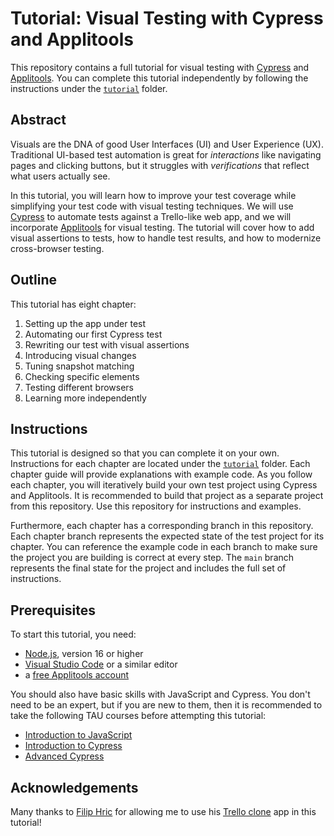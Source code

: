 # Tutorial: Visual Testing with Cypress and Applitools

This repository contains a full tutorial for visual testing
with [Cypress](https://www.cypress.io/) and [Applitools](https://applitools.com/).
You can complete this tutorial independently by following the instructions under the [`tutorial`](/tutorial/) folder.


## Abstract

Visuals are the DNA of good User Interfaces (UI) and User Experience (UX).
Traditional UI-based test automation is great for *interactions* like navigating pages and clicking buttons,
but it struggles with *verifications* that reflect what users actually see.

In this tutorial, you will learn how to improve your test coverage while simplifying your test code with visual testing techniques.
We will use [Cypress](https://www.cypress.io/) to automate tests against a Trello-like web app,
and we will incorporate [Applitools](https://applitools.com/) for visual testing.
The tutorial will cover how to add visual assertions to tests,
how to handle test results,
and how to modernize cross-browser testing.


## Outline

This tutorial has eight chapter:

1. Setting up the app under test
2. Automating our first Cypress test
3. Rewriting our test with visual assertions
4. Introducing visual changes
5. Tuning snapshot matching
6. Checking specific elements
7. Testing different browsers
8. Learning more independently


## Instructions

This tutorial is designed so that you can complete it on your own.
Instructions for each chapter are located under the [`tutorial`](/tutorial/) folder.
Each chapter guide will provide explanations with example code.
As you follow each chapter, you will iteratively build your own test project using Cypress and Applitools.
It is recommended to build that project as a separate project from this repository.
Use this repository for instructions and examples.

Furthermore, each chapter has a corresponding branch in this repository.
Each chapter branch represents the expected state of the test project for its chapter.
You can reference the example code in each branch to make sure the project you are building is correct at every step.
The `main` branch represents the final state for the project and includes the full set of instructions.


## Prerequisites

To start this tutorial, you need:

* [Node.js](https://nodejs.org/), version 16 or higher
* [Visual Studio Code](https://code.visualstudio.com/docs/languages/javascript) or a similar editor
* a [free Applitools account](http://applitools.info/wzh)

You should also have basic skills with JavaScript and Cypress.
You don't need to be an expert, but if you are new to them,
then it is recommended to take the following TAU courses before attempting this tutorial:

* [Introduction to JavaScript](https://testautomationu.applitools.com/javascript-tutorial/)
* [Introduction to Cypress](https://testautomationu.applitools.com/cypress-tutorial/)
* [Advanced Cypress](https://testautomationu.applitools.com/advanced-cypress-tutorial/)


## Acknowledgements

Many thanks to [Filip Hric](https://twitter.com/filip_hric) for allowing me to use
his [Trello clone](https://github.com/filiphric/trelloapp-vue-vite-ts) app in this tutorial!
